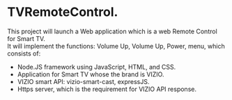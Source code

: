 # TVRemoteControl.  
This project will launch a Web application which is a web Remote Control for Smart TV.    
It will implement the functions: Volume Up, Volume Up, Power, menu, which consists of:   
* Node.JS framework using JavaScript, HTML, and CSS.   
* Application for Smart TV whose the brand is VIZIO.   
* VIZIO smart API: vizio-smart-cast, expressJS.   
* Https server, which is the requirement for VIZIO API response.

